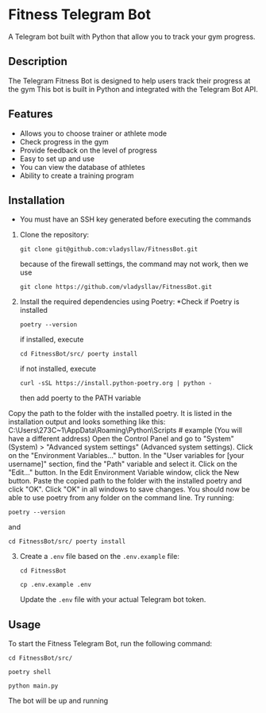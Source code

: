 # Fitness Telegram Bot

A Telegram bot built with Python that allow you to track your gym progress.

## Description

The Telegram Fitness Bot is designed to help users track their progress at the gym
This bot is built in Python and integrated with the Telegram Bot API.

## Features

- Allows you to choose trainer or athlete mode
- Check progress in the gym
- Provide feedback on the level of progress
- Easy to set up and use
- You can view the database of athletes
- Ability to create a training program

## Installation

* You must have an SSH key generated before executing the commands

1. Clone the repository:

   ```shell
   git clone git@github.com:vladysllav/FitnessBot.git
   ```

   because of the firewall settings, the command may not work, then we use

   ```shell
   git clone https://github.com/vladysllav/FitnessBot.git
   ```

2. Install the required dependencies using Poetry:
  *Check if Poetry is installed

   ```shell
   poetry --version
   ```

   if installed, execute

   ```shell
   cd FitnessBot/src/ poerty install
   ```

   if not installed, execute

   ```shell
   curl -sSL https://install.python-poetry.org | python -
   ```

   then add poerty to the PATH variable

Copy the path to the folder with the installed poetry. It is listed in the installation output and looks something like this:
C:\Users\273C~1\AppData\Roaming\Python\Scripts # example (You will have a different address)
Open the Control Panel and go to "System" (System) > "Advanced system settings" (Advanced system settings).
Click on the "Environment Variables..." button.
In the "User variables for [your username]" section, find the "Path" variable and select it.
Click on the "Edit..." button.
In the Edit Environment Variable window, click the New button.
Paste the copied path to the folder with the installed poetry and click "OK".
Click "OK" in all windows to save changes.
You should now be able to use poetry from any folder on the command line.
Try running:

   ```shell
   poetry --version
   ``` 

   and 

   ```shell
   cd FitnessBot/src/ poerty install
   ``` 

3. Create a `.env` file based on the `.env.example` file:

   ```shell
   cd FitnessBot
   ```

   ```shell
   cp .env.example .env
   ```

   Update the `.env` file with your actual Telegram bot token.

## Usage

   To start the Fitness Telegram Bot, run the following command:

   ```shell
   cd FitnessBot/src/
   ```

   ```shell
   poetry shell
   ```

   ```shell
   python main.py
   ```

The bot will be up and running
